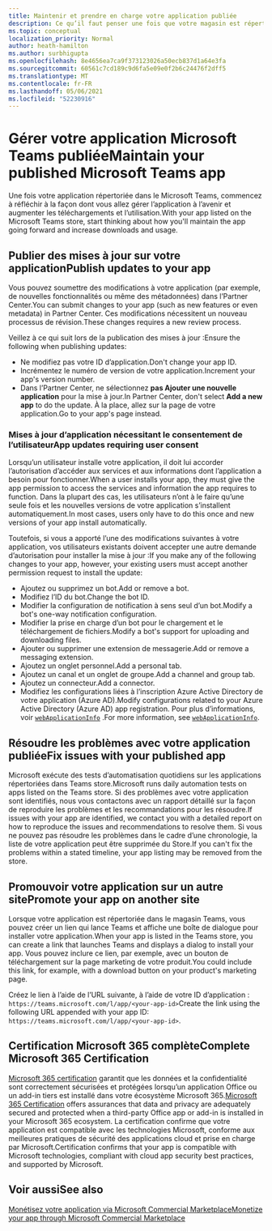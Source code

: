 ```yaml
---
title: Maintenir et prendre en charge votre application publiée
description: Ce qu’il faut penser une fois que votre magasin est répertorié dans Teams store et AppSource.
ms.topic: conceptual
localization_priority: Normal
author: heath-hamilton
ms.author: surbhigupta
ms.openlocfilehash: 8e4656ea7ca9f373123026a50ecb837d1a64e3fa
ms.sourcegitcommit: 60561c7cd189c9d6fa5e09e0f2b6c24476f2dff5
ms.translationtype: MT
ms.contentlocale: fr-FR
ms.lasthandoff: 05/06/2021
ms.locfileid: "52230916"
---
```

# <a name="maintain-your-published-microsoft-teams-app"></a><span data-ttu-id="bdf5d-103">Gérer votre application Microsoft Teams publiée</span><span class="sxs-lookup"><span data-stu-id="bdf5d-103">Maintain your published Microsoft Teams app</span></span>

<span data-ttu-id="bdf5d-104">Une fois votre application répertoriée dans le Microsoft Teams, commencez à réfléchir à la façon dont vous allez gérer l’application à l’avenir et augmenter les téléchargements et l’utilisation.</span><span class="sxs-lookup"><span data-stu-id="bdf5d-104">With your app listed on the Microsoft Teams store, start thinking about how you'll maintain the app going forward and increase downloads and usage.</span></span>

## <a name="publish-updates-to-your-app"></a><span data-ttu-id="bdf5d-105">Publier des mises à jour sur votre application</span><span class="sxs-lookup"><span data-stu-id="bdf5d-105">Publish updates to your app</span></span>

<span data-ttu-id="bdf5d-106">Vous pouvez soumettre des modifications à votre application (par exemple, de nouvelles fonctionnalités ou même des métadonnées) dans l’Partner Center.</span><span class="sxs-lookup"><span data-stu-id="bdf5d-106">You can submit changes to your app (such as new features or even metadata) in Partner Center.</span></span> <span data-ttu-id="bdf5d-107">Ces modifications nécessitent un nouveau processus de révision.</span><span class="sxs-lookup"><span data-stu-id="bdf5d-107">These changes requires a new review process.</span></span>

<span data-ttu-id="bdf5d-108">Veillez à ce qui suit lors de la publication des mises à jour :</span><span class="sxs-lookup"><span data-stu-id="bdf5d-108">Ensure the following when publishing updates:</span></span>

* <span data-ttu-id="bdf5d-109">Ne modifiez pas votre ID d’application.</span><span class="sxs-lookup"><span data-stu-id="bdf5d-109">Don't change your app ID.</span></span>
* <span data-ttu-id="bdf5d-110">Incrémentez le numéro de version de votre application.</span><span class="sxs-lookup"><span data-stu-id="bdf5d-110">Increment your app's version number.</span></span>
* <span data-ttu-id="bdf5d-111">Dans l’Partner Center, ne sélectionnez **pas Ajouter une nouvelle application** pour la mise à jour.</span><span class="sxs-lookup"><span data-stu-id="bdf5d-111">In Partner Center, don't select **Add a new app** to do the update.</span></span> <span data-ttu-id="bdf5d-112">À la place, allez sur la page de votre application.</span><span class="sxs-lookup"><span data-stu-id="bdf5d-112">Go to your app's page instead.</span></span>

### <a name="app-updates-requiring-user-consent"></a><span data-ttu-id="bdf5d-113">Mises à jour d’application nécessitant le consentement de l’utilisateur</span><span class="sxs-lookup"><span data-stu-id="bdf5d-113">App updates requiring user consent</span></span>

<span data-ttu-id="bdf5d-114">Lorsqu’un utilisateur installe votre application, il doit lui accorder l’autorisation d’accéder aux services et aux informations dont l’application a besoin pour fonctionner.</span><span class="sxs-lookup"><span data-stu-id="bdf5d-114">When a user installs your app, they must give the app permission to access the services and information the app requires to function.</span></span> <span data-ttu-id="bdf5d-115">Dans la plupart des cas, les utilisateurs n’ont à le faire qu’une seule fois et les nouvelles versions de votre application s’installent automatiquement.</span><span class="sxs-lookup"><span data-stu-id="bdf5d-115">In most cases, users only have to do this once and new versions of your app install automatically.</span></span>

<span data-ttu-id="bdf5d-116">Toutefois, si vous a apporté l’une des modifications suivantes à votre application, vos utilisateurs existants doivent accepter une autre demande d’autorisation pour installer la mise à jour :</span><span class="sxs-lookup"><span data-stu-id="bdf5d-116">If you make any of the following changes to your app, however, your existing users must accept another permission request to install the update:</span></span>

* <span data-ttu-id="bdf5d-117">Ajoutez ou supprimez un bot.</span><span class="sxs-lookup"><span data-stu-id="bdf5d-117">Add or remove a bot.</span></span>
* <span data-ttu-id="bdf5d-118">Modifiez l’ID du bot.</span><span class="sxs-lookup"><span data-stu-id="bdf5d-118">Change the bot ID.</span></span>
* <span data-ttu-id="bdf5d-119">Modifier la configuration de notification à sens seul d’un bot.</span><span class="sxs-lookup"><span data-stu-id="bdf5d-119">Modify a bot's one-way notification configuration.</span></span>
* <span data-ttu-id="bdf5d-120">Modifier la prise en charge d’un bot pour le chargement et le téléchargement de fichiers.</span><span class="sxs-lookup"><span data-stu-id="bdf5d-120">Modify a bot's support for uploading and downloading files.</span></span>
* <span data-ttu-id="bdf5d-121">Ajouter ou supprimer une extension de messagerie.</span><span class="sxs-lookup"><span data-stu-id="bdf5d-121">Add or remove a messaging extension.</span></span>
* <span data-ttu-id="bdf5d-122">Ajoutez un onglet personnel.</span><span class="sxs-lookup"><span data-stu-id="bdf5d-122">Add a personal tab.</span></span>
* <span data-ttu-id="bdf5d-123">Ajoutez un canal et un onglet de groupe.</span><span class="sxs-lookup"><span data-stu-id="bdf5d-123">Add a channel and group tab.</span></span>
* <span data-ttu-id="bdf5d-124">Ajoutez un connecteur.</span><span class="sxs-lookup"><span data-stu-id="bdf5d-124">Add a connector.</span></span>
* <span data-ttu-id="bdf5d-125">Modifiez les configurations liées à l’inscription Azure Active Directory de votre application (Azure AD).</span><span class="sxs-lookup"><span data-stu-id="bdf5d-125">Modify configurations related to your Azure Active Directory (Azure AD) app registration.</span></span> <span data-ttu-id="bdf5d-126">Pour plus d’informations, voir [`webApplicationInfo`](~/resources/schema/manifest-schema.md#webapplicationinfo) .</span><span class="sxs-lookup"><span data-stu-id="bdf5d-126">For more information, see [`webApplicationInfo`](~/resources/schema/manifest-schema.md#webapplicationinfo).</span></span>

## <a name="fix-issues-with-your-published-app"></a><span data-ttu-id="bdf5d-127">Résoudre les problèmes avec votre application publiée</span><span class="sxs-lookup"><span data-stu-id="bdf5d-127">Fix issues with your published app</span></span>

<span data-ttu-id="bdf5d-128">Microsoft exécute des tests d’automatisation quotidiens sur les applications répertoriées dans Teams store.</span><span class="sxs-lookup"><span data-stu-id="bdf5d-128">Microsoft runs daily automation tests on apps listed on the Teams store.</span></span> <span data-ttu-id="bdf5d-129">Si des problèmes avec votre application sont identifiés, nous vous contactons avec un rapport détaillé sur la façon de reproduire les problèmes et les recommandations pour les résoudre.</span><span class="sxs-lookup"><span data-stu-id="bdf5d-129">If issues with your app are identified, we contact you with a detailed report on how to reproduce the issues and recommendations to resolve them.</span></span> <span data-ttu-id="bdf5d-130">Si vous ne pouvez pas résoudre les problèmes dans le cadre d’une chronologie, la liste de votre application peut être supprimée du Store.</span><span class="sxs-lookup"><span data-stu-id="bdf5d-130">If you can't fix the problems within a stated timeline, your app listing may be removed from the store.</span></span>

## <a name="promote-your-app-on-another-site"></a><span data-ttu-id="bdf5d-131">Promouvoir votre application sur un autre site</span><span class="sxs-lookup"><span data-stu-id="bdf5d-131">Promote your app on another site</span></span>

<span data-ttu-id="bdf5d-132">Lorsque votre application est répertoriée dans le magasin Teams, vous pouvez créer un lien qui lance Teams et affiche une boîte de dialogue pour installer votre application.</span><span class="sxs-lookup"><span data-stu-id="bdf5d-132">When your app is listed in the Teams store, you can create a link that launches Teams and displays a dialog to install your app.</span></span> <span data-ttu-id="bdf5d-133">Vous pouvez inclure ce lien, par exemple, avec un bouton de téléchargement sur la page marketing de votre produit.</span><span class="sxs-lookup"><span data-stu-id="bdf5d-133">You could include this link, for example, with a download button on your product's marketing page.</span></span>

<span data-ttu-id="bdf5d-134">Créez le lien à l’aide de l’URL suivante, à l’aide de votre ID d’application : `https://teams.microsoft.com/l/app/<your-app-id>`</span><span class="sxs-lookup"><span data-stu-id="bdf5d-134">Create the link using the following URL appended with your app ID: `https://teams.microsoft.com/l/app/<your-app-id>`.</span></span>

## <a name="complete-microsoft-365-certification"></a><span data-ttu-id="bdf5d-135">Certification Microsoft 365 complète</span><span class="sxs-lookup"><span data-stu-id="bdf5d-135">Complete Microsoft 365 Certification</span></span>

<span data-ttu-id="bdf5d-136">[Microsoft 365 certification](/microsoft-365-app-certification/docs/certification) garantit que les données et la confidentialité sont correctement sécurisées et protégées lorsqu’un application Office ou un add-in tiers est installé dans votre écosystème Microsoft 365.</span><span class="sxs-lookup"><span data-stu-id="bdf5d-136">[Microsoft 365 Certification](/microsoft-365-app-certification/docs/certification) offers assurances that data and privacy are adequately secured and protected when a third-party Office app or add-in is installed in your Microsoft 365 ecosystem.</span></span> <span data-ttu-id="bdf5d-137">La certification confirme que votre application est compatible avec les technologies Microsoft, conforme aux meilleures pratiques de sécurité des applications cloud et prise en charge par Microsoft.</span><span class="sxs-lookup"><span data-stu-id="bdf5d-137">Certification confirms that your app is compatible with Microsoft technologies, compliant with cloud app security best practices, and supported by Microsoft.</span></span>

## <a name="see-also"></a><span data-ttu-id="bdf5d-138">Voir aussi</span><span class="sxs-lookup"><span data-stu-id="bdf5d-138">See also</span></span>

[<span data-ttu-id="bdf5d-139">Monétisez votre application via Microsoft Commercial Marketplace</span><span class="sxs-lookup"><span data-stu-id="bdf5d-139">Monetize your app through Microsoft Commercial Marketplace</span></span>](/office/dev/store/monetize-addins-through-microsoft-commercial-marketplace)
